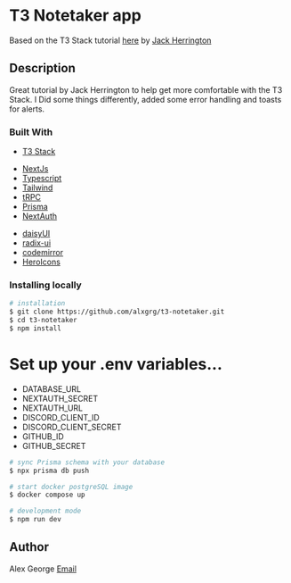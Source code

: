 # T3 Notetaker app

Based on the T3 Stack tutorial [here](https://www.youtube.com/watch?v=J1gzN1SAhyM) by [Jack Herrington](https://github.com/jherr)

## Description

Great tutorial by Jack Herrington to help get more comfortable with the T3 Stack. I Did some things differently, added some error handling and toasts for alerts.

### Built With

- [T3 Stack](https://create.t3.gg/)

* [NextJs](https://nextjs.org/)
* [Typescript](https://www.typescriptlang.org/)
* [Tailwind](https://tailwindcss.com/)
* [tRPC](https://trpc.io/)
* [Prisma](https://prisma.io/)
* [NextAuth](https://next-auth.js.org/)

- [daisyUI](https://daisyui.com/)
- [radix-ui](https://www.radix-ui.com/)
- [codemirror](https://codemirror.net/)
- [HeroIcons](https://heroicons.com/)

### Installing locally

```bash
# installation
$ git clone https://github.com/alxgrg/t3-notetaker.git
$ cd t3-notetaker
$ npm install
```

# Set up your .env variables...

- DATABASE_URL
- NEXTAUTH_SECRET
- NEXTAUTH_URL
- DISCORD_CLIENT_ID
- DISCORD_CLIENT_SECRET
- GITHUB_ID
- GITHUB_SECRET

```bash
# sync Prisma schema with your database
$ npx prisma db push

# start docker postgreSQL image
$ docker compose up

# development mode
$ npm run dev

```

## Author

Alex George
[Email](mailto:alxmgrg@gmail.com)
